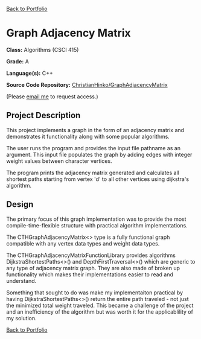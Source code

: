 [Back to Portfolio](./)

# Graph Adjacency Matrix

**Class:** Algorithms (CSCI 415)

**Grade:** A

**Language(s):** C++

**Source Code Repository:** [ChristianHinko/GraphAdjacencyMatrix](https://github.com/ChristianHinko/GraphAdjacencyMatrix)

(Please [email me](mailto:cthinkle9@csustudent.net?subject=GitHub%20Access) to request access.)

## Project Description

This project implements a graph in the form of an adjacency matrix and demonstrates it functionality along with some popular algorithms.

The user runs the program and provides the input file pathname as an argument. This input file populates the graph by adding edges with integer weight values between character vertices.

The program prints the adjacency matrix generated and calculates all shortest paths starting from vertex 'd' to all other vertices using dijkstra's algorithm.

## Design

The primary focus of this graph implementation was to provide the most compile-time-flexible structure with practical algorithm implementations.

The CTHGraphAdjacencyMatrix<> type is a fully functional graph compatible with any vertex data types and weight data types.

The CTHGraphAdjacencyMatrixFunctionLibrary provides algorithms DijkstraShortestPaths<>() and DepthFirstTraversal<>() which are generic to any type of adjacency matrix graph. They are also made of broken up functionality which makes their implementations easier to read and understand.

Something that sought to do was make my implementaiton practical by having DijkstraShortestPaths<>() return the entire path traveled - not just the minimized total weight traveled. This became a challenge of the project and an inefficiency of the algorithm but was worth it for the applicablility of my solution.

[Back to Portfolio](./)
